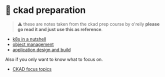 # 📜 ckad preparation

> ⚠️  these are notes taken from the ckad prep course by o'reily
> **please go read it and just use this as reference**.

- [k8s in a nutshell](./ckad_prep_1.md)
- [object management](./ckad_prep_2.md)
- [application design and build](./ckad_prep_3.md)

Also if you only want to know what to focus on.
- [CKAD focus topics](./ckad_focus.md)
